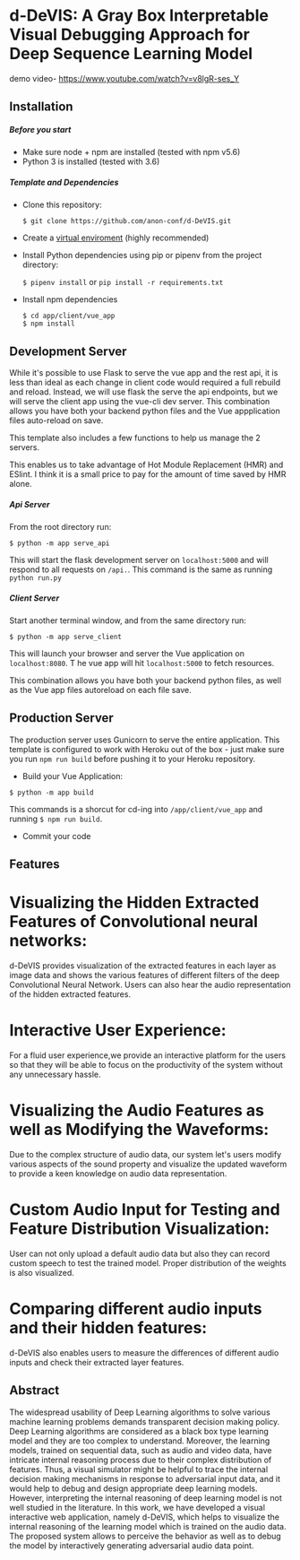 # d-DeVIS: A Gray Box Interpretable Visual Debugging Approach for Deep Sequence Learning Model
demo video- https://www.youtube.com/watch?v=v8lgR-ses_Y

## Installation

##### Before you start

* Make sure node + npm are installed (tested with npm v5.6)
* Python 3 is installed (tested with 3.6)

##### Template and Dependencies

* Clone this repository:

	```
	$ git clone https://github.com/anon-conf/d-DeVIS.git
	```

* Create a [virtual enviroment](https://packaging.python.org/tutorials/managing-dependencies/#managing-dependencies) (highly recommended)

* Install Python dependencies using pip or pipenv from the project directory:

	`$ pipenv install` or `pip install -r requirements.txt`

* Install npm dependencies

	```
	$ cd app/client/vue_app
	$ npm install
	```


## Development Server

While it's possible to use Flask to serve the vue app and the rest api, it is less than ideal as each change in client code would required a full rebuild and reload. Instead, we will use flask the serve the api endpoints, but we will serve the client app using the vue-cli dev server.
This combination allows you have both your backend python files and the Vue appplication files auto-reload on save.

This template also includes a few functions to help us manage the 2 servers.

This enables us to take advantage of Hot Module Replacement (HMR) and ESlint.
I think it is a small price to pay for the amount of time saved by HMR alone.

##### Api Server

From the root directory run:

```
$ python -m app serve_api
```

This will start the flask development server on `localhost:5000` and will respond to all requests on `/api.`.
This command is the same as running `python run.py`

##### Client Server

Start another terminal window, and from the same directory run:

```
$ python -m app serve_client
```

This will launch your browser and server the Vue application on `localhost:8080`. T
he vue app will hit `localhost:5000` to fetch resources.

This combination allows you have both your backend python files, as well as the Vue app files autoreload on each file save.


## Production Server

The production server uses Gunicorn to serve the entire application.
This template is configured to work with Heroku out of the box - just make sure you run `npm run build` before pushing it to your Heroku repository.

* Build your Vue Application:
```
$ python -m app build
```
This commands is a shorcut for cd-ing into `/app/client/vue_app` and running `$ npm run build`.

* Commit your code


## Features

# Visualizing the Hidden Extracted Features of Convolutional neural networks: 
d-DeVIS provides visualization of the extracted features in each layer as image data and shows the various features of different filters of the deep Convolutional Neural Network. Users can also hear the audio representation of the hidden extracted features.
# Interactive User Experience:
For a fluid user experience,we provide an interactive platform for the users so that they will be able to focus on the productivity of the system without any unnecessary hassle.
# Visualizing the Audio Features as well as Modifying the Waveforms: 
Due to the complex structure of audio data, our system let's users modify various aspects of the sound property and visualize the updated waveform to provide a keen knowledge on audio data representation.
# Custom Audio Input for Testing and Feature Distribution Visualization: 
User can not only upload a default audio data but also they can record custom speech to test the trained model. Proper distribution of the weights is also visualized.
# Comparing different audio inputs and their hidden features: 
d-DeVIS also enables users to measure the differences of different audio inputs and check their extracted layer features.

## Abstract

The widespread usability of Deep Learning algorithms to solve various machine learning problems demands transparent decision making policy. Deep Learning algorithms are considered as a black box type learning model and they are too complex to understand. Moreover, the learning models, trained on sequential data, such as audio and video data, have intricate internal reasoning process due to their complex distribution of features. Thus, a visual simulator might be helpful to trace the internal decision making mechanisms in response to adversarial input data, and it would help to debug and design appropriate deep learning models. However, interpreting the internal reasoning of deep learning model is not well studied in the literature. In this work, we have developed a visual interactive web application, namely d-DeVIS, which helps to visualize the internal reasoning of the learning model which is trained on the audio data. The proposed system allows to perceive the behavior as well as to debug the model by interactively generating adversarial audio data point.
